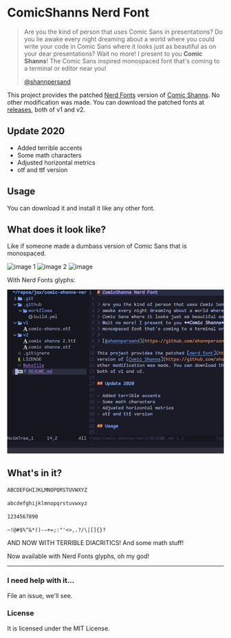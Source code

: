 # ComicShanns Nerd Font

> Are you the kind of person that uses Comic Sans in presentations? Do you lie
> awake every night dreaming about a world where you could write your code in
> Comic Sans where it looks just as beautiful as on your dear presentations?
> Wait no more! I present to you **Comic Shanns**! The Comic Sans inspired
> monospaced font that's coming to a terminal or editor near you!
>
> [@shannpersand](https://github.com/shannpersand)

This project provides the patched [Nerd Fonts](https://github.com/ryanoasis/nerd-fonts)
version of [Comic Shanns](https://github.com/shannpersand/comic-shanns). No
other modification was made. You can download the patched fonts at [releases](https://github.com/jaxvanyang/comic-shanns-nerd/releases),
both of v1 and v2.

## Update 2020

- Added terrible accents
- Some math characters
- Adjusted horizontal metrics
- otf and ttf version

## Usage

You can download it and install it like any other font.

## What does it look like?

Like if someone made a dumbass version of Comic Sans that is monospaced.

![image 1](https://user-images.githubusercontent.com/4615568/44279591-c9909780-a206-11e8-9e1d-40db6d6db77e.png)
![image 2](https://user-images.githubusercontent.com/4615568/44279592-ca292e00-a206-11e8-9278-4a7566425c0c.png)
![image](https://user-images.githubusercontent.com/4615568/44279593-ca292e00-a206-11e8-9b25-a4533b50d471.png)

With Nerd Fonts glyphs:

![Nerd Fonts Showcase](./images/nerd-fonts-showcase.png)

## What's in it?

`ABCDEFGHIJKLMNOPQRSTUVWXYZ`

`abcdefghijklmnopqrstuvwxyz`

`1234567890`

`~!@#$%^&*()-—+=;:"'<>,.?/\|[]{}?`

AND NOW WITH TERRIBLE DIACRITICS! And some math stuff!

Now available with Nerd Fonts glyphs, oh my god!

---

### I need help with it...

File an issue, we'll see.

### License

It is licensed under the MIT License.
